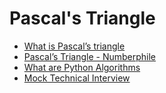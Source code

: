 # Pascal's Triangle
* [What is Pascal’s triangle](https://www.cuemath.com/algebra/pascals-triangle/)
* [Pascal’s Triangle - Numberphile](https://www.youtube.com/watch?v=0iMtlus-afo)
* [What are Python Algorithms](https://builtin.com/data-science/python-algorithms)
* [Mock Technical Interview](https://www.youtube.com/watch?v=1qw5ITr3k9E)
